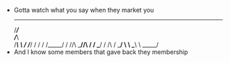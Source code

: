 - Gotta watch what you say when they market you
     ______
    /_____/\
   /_____\\ \
  /_____\ \\ / 
 /_____/ \/ / / 
/_____/ /   \//\ 
\_____\//\   / / 
 \_____/ / /\ /
  \_____/ \\ \ 
   \_____\ \\ 
    \_____\/
- And I know some members that gave back they membership
